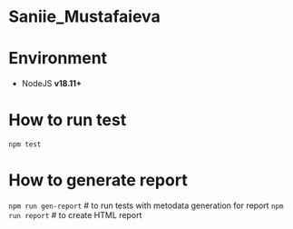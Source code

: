 # Saniie_Mustafaieva

Environment
======
* NodeJS **v18.11+**

How to run test
====

`npm test`

How to generate report
====

`npm run gen-report` # to run tests with metodata generation for report
`npm run report` # to create HTML report